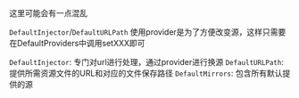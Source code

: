 这里可能会有一点混乱

`DefaultInjector`/`DefaultURLPath` 使用provider是为了方便改变源，这样只需要在DefaultProviders中调用setXXX即可

`DefaultInjector`: 专门对url进行处理，通过provider进行换源
`DefaultURLPath`: 提供所需资源文件的URL和对应的文件保存路径
`DefaultMirrors`: 包含所有默认提供的源
